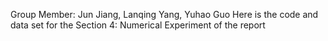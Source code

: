 Group Member: Jun Jiang, Lanqing Yang, Yuhao Guo
Here is the code and data set for the Section 4: Numerical Experiment of the report
